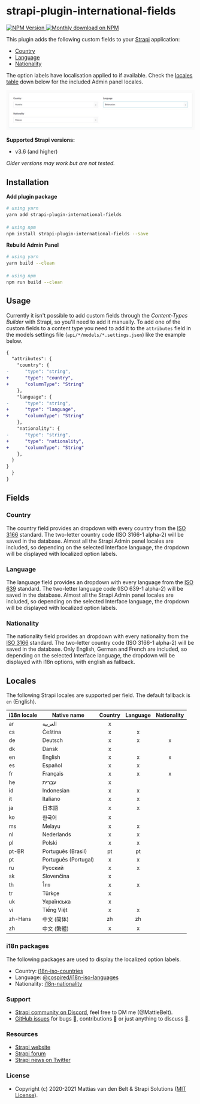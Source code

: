 # strapi-plugin-international-fields

<a href="https://www.npmjs.org/package/strapi-plugin-international-fields">
    <img src="https://img.shields.io/npm/v/strapi-plugin-international-fields" alt="NPM Version" />
</a>
<a href="https://www.npmjs.org/package/strapi-plugin-international-fields">
    <img src="https://img.shields.io/npm/dm/strapi-plugin-international-fields.svg" alt="Monthly download on NPM" />
</a>

This plugin adds the following custom fields to your [Strapi](https://github.com/strapi/strapi) application:

* [Country](#country)
* [Language](#language)
* [Nationality](#nationality)

The option labels have localisation applied to if available. Check the [locales table](#locales) down below for the included Admin panel locales.

![preview](preview.jpg)

**Supported Strapi versions:**
 
* v3.6 (and higher)

_Older versions may work but are not tested._

## Installation

**Add plugin package**
```bash
# using yarn
yarn add strapi-plugin-international-fields

# using npm
npm install strapi-plugin-international-fields --save
```

**Rebuild Admin Panel**
```bash
# using yarn
yarn build --clean

# using npm
npm run build --clean
```

## Usage

Currently it isn't possible to add custom fields through the _Content-Types Builder_ with Strapi, so you'll need to add it manually. To add one of the custom fields to a content type you need to add it to the `attributes` field in the models settings file (`api/*/models/*.settings.json`) like the example below. 

```diff
{
  "attributes": {
    "country": {
-      "type": "string",
+      "type": "country",
+      "columnType": "String"
    },
    "language": {
-      "type": "string",
+      "type": "language",
+      "columnType": "String"
    },
    "nationality": {
-      "type": "string",
+      "type": "nationality",
+      "columnType": "String"
    },
  }
}
  }
}
```

## Fields

### Country
The country field provides an dropdown with every country from the [ISO 3166](https://en.wikipedia.org/wiki/ISO_3166) standard. The two-letter country code (ISO 3166-1 alpha-2) will be saved in the database. Almost all the Strapi Admin panel locales are included, so depending on the selected Interface language, the dropdown will be displayed with localized option labels.

### Language 
The language field provides an dropdown with every language from the [ISO 639](https://en.wikipedia.org/wiki/ISO_639) standard. The two-letter language code (ISO 639-1 alpha-2) will be saved in the database. Almost all the Strapi Admin panel locales are included, so depending on the selected Interface language, the dropdown will be displayed with localized option labels.

### Nationality 
The nationality field provides an dropdown with every nationality from the [ISO 3166](https://en.wikipedia.org/wiki/ISO_3166) standard. The two-letter country code (ISO 3166-1 alpha-2) will be saved in the database. Only English, German and French are included, so depending on the selected Interface language, the dropdown will be displayed with i18n options, with english as fallback.

## Locales
The following Strapi locales are supported per field. The default fallback is `en` (English).

| i18n locale | Native name          | Country | Language | Nationality |
|-------------|----------------------|:-------:|:--------:|:-----------:|
| ar          | العربية              | x       |          |             |
| cs          | Čeština              | x       | x        |             |
| de          | Deutsch              | x       | x        | x           |
| dk          | Dansk                | x       |          |             |
| en          | English              | x       | x        | x           |
| es          | Español              | x       | x        |             |
| fr          | Français             | x       | x        | x           |
| he          | עברית                 | x       |          |             |
| id          | Indonesian           | x       | x        |             |
| it          | Italiano             | x       | x        |             |
| ja          | 日本語                | x       | x        |             |
| ko          | 한국어                | x       |          |             |
| ms          | Melayu               | x       | x        |             |
| nl          | Nederlands           | x       | x        |             |
| pl          | Polski               | x       | x        |             |
| pt-BR       | Português (Brasil)   | pt      | pt       |             |
| pt          | Português (Portugal) | x       | x        |             |
| ru          | Русский              | x       | x        |             |
| sk          | Slovenčina           | x       |          |             |
| th          | ไทย                  | x       | x        |             |
| tr          | Türkçe               | x       |          |             |
| uk          | Українська           | x       |          |             |
| vi          | Tiếng Việt           | x       |  x       |             |
| zh-Hans     | 中文 (简体)           | zh      | zh       |             |
| zh          | 中文 (繁體)           | x       | x        |             |

### i18n packages
The following packages are used to display the localized option labels. 

* Country: [i18n-iso-countries](https://github.com/michaelwittig/node-i18n-iso-countries)
* Language: [@cospired/i18n-iso-languages](https://github.com/cospired/i18n-iso-languages)
* Nationality: [i18n-nationality](https://github.com/sourcecode911/i18n-nationality)

### Support
- [Strapi community on Discord](http://discord.strapi.io), feel free to DM me (@MattieBelt).
- [GitHub issues](https://github.com/MattieBelt/strapi-plugin-international-fields/issues) for bugs 🐛, contributions 🔧 or just anything to discuss 💬.

### Resources
- [Strapi website](http://strapi.io/)
- [Strapi forum](https://forum.strapi.io/)
- [Strapi news on Twitter](https://twitter.com/strapijs)

### License
- Copyright (c) 2020-2021 Mattias van den Belt & Strapi Solutions ([MIT License](LICENSE.md)).
